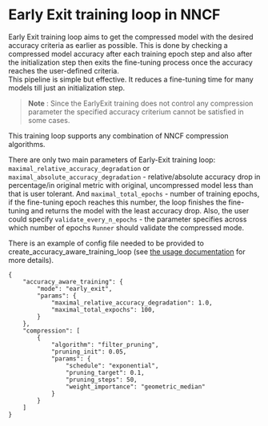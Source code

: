 # Early Exit training loop in NNCF

Early Exit training loop aims to get the compressed model with the desired accuracy criteria as earlier as possible. This is done by checking a compressed model accuracy after each training epoch step and also after the initialization step then exits the fine-tuning process once the accuracy reaches the user-defined criteria.  
This pipeline is simple but effective. It reduces a fine-tuning time for many models till just an initialization step. 

>**Note** : Since the EarlyExit training does not control any compression parameter the specified accuracy criterium cannot be satisfied in some cases.

This training loop supports any combination of NNCF compression algorithms.

There are only two main parameters of Early-Exit training loop: `maximal_relative_accuracy_degradation` or `maximal_absolute_accuracy_degradation` - relative/absolute accuracy drop in percentage/in original metric with original, uncompressed model less than that is user tolerant. And `maximal_total_epochs` - number of training epochs, if the fine-tuning epoch reaches this number, the loop finishes the fine-tuning and returns the model with the least accuracy drop.
Also, the user could specify `validate_every_n_epochs` - the parameter specifies across which number of epochs `Runner` should validate the compressed mode.


There is an example of config file needed to be provided to create_accuracy_aware_training_loop (see [the usage documentation](../Usage.md#accuracy-aware-model-training) for more details).

```
{
    "accuracy_aware_training": {
        "mode": "early_exit",
        "params": {
            "maximal_relative_accuracy_degradation": 1.0,
            "maximal_total_expochs": 100,
        }
    },
    "compression": [
        {
            "algorithm": "filter_pruning",
            "pruning_init": 0.05,
            "params": {
                "schedule": "exponential",
                "pruning_target": 0.1,
                "pruning_steps": 50,
                "weight_importance": "geometric_median"
            }
        }
    ]
}

```
 
 